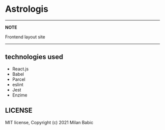# Astrologis
---
**NOTE**

Frontend layout site

---

## technologies used
- React.js
- Babel
- Parcel
- eslint
- Jest
- Enzime

## LICENSE

MIT license, Copyright (c) 2021 Milan Babic
